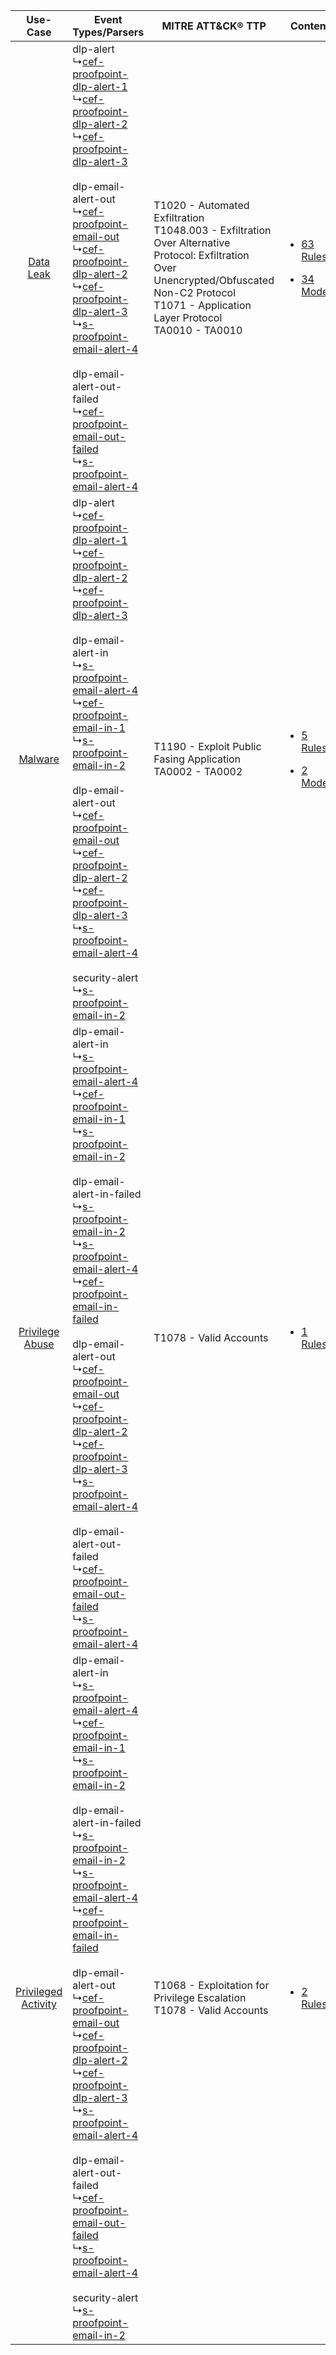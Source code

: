 |    Use-Case    | Event Types/Parsers    | MITRE ATT&CK® TTP    | Content    |
|:----:| ---- | ---- | ---- |
|    [Data Leak](../../../UseCases/uc_data_leak.md)    |  dlp-alert<br> ↳[cef-proofpoint-dlp-alert-1](Ps/pC_cefproofpointdlpalert1.md)<br> ↳[cef-proofpoint-dlp-alert-2](Ps/pC_cefproofpointdlpalert2.md)<br> ↳[cef-proofpoint-dlp-alert-3](Ps/pC_cefproofpointdlpalert3.md)<br><br> dlp-email-alert-out<br> ↳[cef-proofpoint-email-out](Ps/pC_cefproofpointemailout.md)<br> ↳[cef-proofpoint-dlp-alert-2](Ps/pC_cefproofpointdlpalert2.md)<br> ↳[cef-proofpoint-dlp-alert-3](Ps/pC_cefproofpointdlpalert3.md)<br> ↳[s-proofpoint-email-alert-4](Ps/pC_sproofpointemailalert4.md)<br><br> dlp-email-alert-out-failed<br> ↳[cef-proofpoint-email-out-failed](Ps/pC_cefproofpointemailoutfailed.md)<br> ↳[s-proofpoint-email-alert-4](Ps/pC_sproofpointemailalert4.md)<br>    | T1020 - Automated Exfiltration<br>T1048.003 - Exfiltration Over Alternative Protocol: Exfiltration Over Unencrypted/Obfuscated Non-C2 Protocol<br>T1071 - Application Layer Protocol<br>TA0010 - TA0010<br> | [<ul><li>63 Rules</li></ul><ul><li>34 Models</li></ul>](RM/r_m_proofpoint_proofpoint_enterprise_protection_Data_Leak.md) |
|    [Malware](../../../UseCases/uc_malware.md)    |  dlp-alert<br> ↳[cef-proofpoint-dlp-alert-1](Ps/pC_cefproofpointdlpalert1.md)<br> ↳[cef-proofpoint-dlp-alert-2](Ps/pC_cefproofpointdlpalert2.md)<br> ↳[cef-proofpoint-dlp-alert-3](Ps/pC_cefproofpointdlpalert3.md)<br><br> dlp-email-alert-in<br> ↳[s-proofpoint-email-alert-4](Ps/pC_sproofpointemailalert4.md)<br> ↳[cef-proofpoint-email-in-1](Ps/pC_cefproofpointemailin1.md)<br> ↳[s-proofpoint-email-in-2](Ps/pC_sproofpointemailin2.md)<br><br> dlp-email-alert-out<br> ↳[cef-proofpoint-email-out](Ps/pC_cefproofpointemailout.md)<br> ↳[cef-proofpoint-dlp-alert-2](Ps/pC_cefproofpointdlpalert2.md)<br> ↳[cef-proofpoint-dlp-alert-3](Ps/pC_cefproofpointdlpalert3.md)<br> ↳[s-proofpoint-email-alert-4](Ps/pC_sproofpointemailalert4.md)<br><br> security-alert<br> ↳[s-proofpoint-email-in-2](Ps/pC_sproofpointemailin2.md)<br>    | T1190 - Exploit Public Fasing Application<br>TA0002 - TA0002<br>    | [<ul><li>5 Rules</li></ul><ul><li>2 Models</li></ul>](RM/r_m_proofpoint_proofpoint_enterprise_protection_Malware.md)     |
|     [Privilege Abuse](../../../UseCases/uc_privilege_abuse.md)     |  dlp-email-alert-in<br> ↳[s-proofpoint-email-alert-4](Ps/pC_sproofpointemailalert4.md)<br> ↳[cef-proofpoint-email-in-1](Ps/pC_cefproofpointemailin1.md)<br> ↳[s-proofpoint-email-in-2](Ps/pC_sproofpointemailin2.md)<br><br> dlp-email-alert-in-failed<br> ↳[s-proofpoint-email-in-2](Ps/pC_sproofpointemailin2.md)<br> ↳[s-proofpoint-email-alert-4](Ps/pC_sproofpointemailalert4.md)<br> ↳[cef-proofpoint-email-in-failed](Ps/pC_cefproofpointemailinfailed.md)<br><br> dlp-email-alert-out<br> ↳[cef-proofpoint-email-out](Ps/pC_cefproofpointemailout.md)<br> ↳[cef-proofpoint-dlp-alert-2](Ps/pC_cefproofpointdlpalert2.md)<br> ↳[cef-proofpoint-dlp-alert-3](Ps/pC_cefproofpointdlpalert3.md)<br> ↳[s-proofpoint-email-alert-4](Ps/pC_sproofpointemailalert4.md)<br><br> dlp-email-alert-out-failed<br> ↳[cef-proofpoint-email-out-failed](Ps/pC_cefproofpointemailoutfailed.md)<br> ↳[s-proofpoint-email-alert-4](Ps/pC_sproofpointemailalert4.md)<br>    | T1078 - Valid Accounts<br>    | [<ul><li>1 Rules</li></ul>](RM/r_m_proofpoint_proofpoint_enterprise_protection_Privilege_Abuse.md)    |
| [Privileged Activity](../../../UseCases/uc_privileged_activity.md) |  dlp-email-alert-in<br> ↳[s-proofpoint-email-alert-4](Ps/pC_sproofpointemailalert4.md)<br> ↳[cef-proofpoint-email-in-1](Ps/pC_cefproofpointemailin1.md)<br> ↳[s-proofpoint-email-in-2](Ps/pC_sproofpointemailin2.md)<br><br> dlp-email-alert-in-failed<br> ↳[s-proofpoint-email-in-2](Ps/pC_sproofpointemailin2.md)<br> ↳[s-proofpoint-email-alert-4](Ps/pC_sproofpointemailalert4.md)<br> ↳[cef-proofpoint-email-in-failed](Ps/pC_cefproofpointemailinfailed.md)<br><br> dlp-email-alert-out<br> ↳[cef-proofpoint-email-out](Ps/pC_cefproofpointemailout.md)<br> ↳[cef-proofpoint-dlp-alert-2](Ps/pC_cefproofpointdlpalert2.md)<br> ↳[cef-proofpoint-dlp-alert-3](Ps/pC_cefproofpointdlpalert3.md)<br> ↳[s-proofpoint-email-alert-4](Ps/pC_sproofpointemailalert4.md)<br><br> dlp-email-alert-out-failed<br> ↳[cef-proofpoint-email-out-failed](Ps/pC_cefproofpointemailoutfailed.md)<br> ↳[s-proofpoint-email-alert-4](Ps/pC_sproofpointemailalert4.md)<br><br> security-alert<br> ↳[s-proofpoint-email-in-2](Ps/pC_sproofpointemailin2.md)<br> | T1068 - Exploitation for Privilege Escalation<br>T1078 - Valid Accounts<br>    | [<ul><li>2 Rules</li></ul>](RM/r_m_proofpoint_proofpoint_enterprise_protection_Privileged_Activity.md)    |